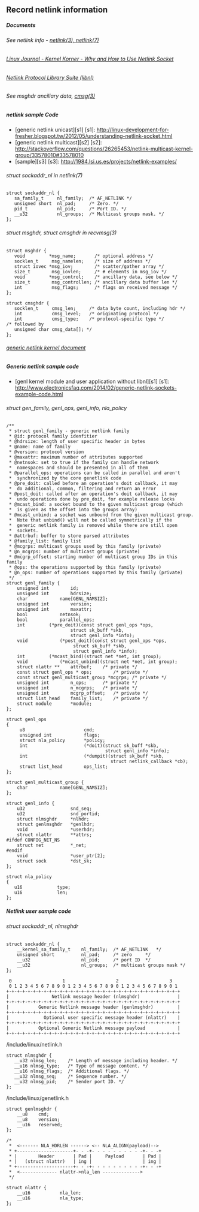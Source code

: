 Record netlink information
------------------------------------------
##### Documents

###### See netlink info - [netlink(3), netlink(7)][man-page]
[man-page]: https://www.kernel.org/doc/man-pages/

###### [Linux Journal - Kernel Korner - Why and How to Use Netlink Socket][lxjn]
[lxjn]: http://www.linuxjournal.com/article/7356

###### [Netlink Protocol Library Suite (libnl)][libnl-web]
[libnl-web]: https://www.infradead.org/~tgr/libnl/

###### See msghdr anciliary data, [cmsg(3)][man-page]

##### netlink sample Code

- [generic netlink unicast][s1]
[s1]: http://linux-development-for-fresher.blogspot.tw/2012/05/understanding-netlink-socket.html
- [generic netlink multicast][s2]
[s2]: http://stackoverflow.com/questions/26265453/netlink-multicast-kernel-group/33578010#33578010
- [sample][s3]
[s3]: http://1984.lsi.us.es/projects/netlink-examples/

###### struct sockaddr_nl in netlink(7)

	struct sockaddr_nl {
	   sa_family_t     nl_family;  /* AF_NETLINK */
	   unsigned short  nl_pad;     /* Zero. */
	   pid_t           nl_pid;     /* Port ID. */
	   __u32           nl_groups;  /* Multicast groups mask. */
	};

###### struct msghdr, struct cmsghdr in recvmsg(3)

	struct msghdr {
	   void         *msg_name;       /* optional address */
	   socklen_t     msg_namelen;    /* size of address */
	   struct iovec *msg_iov;        /* scatter/gather array */
	   size_t        msg_iovlen;     /* # elements in msg_iov */
	   void         *msg_control;    /* ancillary data, see below */
	   size_t        msg_controllen; /* ancillary data buffer len */
	   int           msg_flags;      /* flags on received message */
	};

	struct cmsghdr {
	   socklen_t     cmsg_len;     /* data byte count, including hdr */
	   int           cmsg_level;   /* originating protocol */
	   int           cmsg_type;    /* protocol-specific type */
	/* followed by
	   unsigned char cmsg_data[]; */
	};

###### [generic netlink kernel document][genl-ker]
[genl-ker]: http://www.linuxfoundation.org/collaborate/workgroups/networking/generic_netlink_howto


##### Generic netlink sample code

- [genl kernel module and user application without libnl][s1]
[s1]: http://www.electronicsfaq.com/2014/02/generic-netlink-sockets-example-code.html

###### struct gen_family, genl_ops, genl_info, nla_policy

	/**
	 * struct genl_family - generic netlink family
	 * @id: protocol family idenfitier
	 * @hdrsize: length of user specific header in bytes
	 * @name: name of family
	 * @version: protocol version
	 * @maxattr: maximum number of attributes supported
	 * @netnsok: set to true if the family can handle network
	 *  namespaces and should be presented in all of them
	 * @parallel_ops: operations can be called in parallel and aren't
	 *  synchronized by the core genetlink code
	 * @pre_doit: called before an operation's doit callback, it may
	 *  do additional, common, filtering and return an error
	 * @post_doit: called after an operation's doit callback, it may
	 *  undo operations done by pre_doit, for example release locks
	 * @mcast_bind: a socket bound to the given multicast group (which
	 *  is given as the offset into the groups array)
	 * @mcast_unbind: a socket was unbound from the given multicast group.
	 *  Note that unbind() will not be called symmetrically if the
	 *  generic netlink family is removed while there are still open
	 *  sockets.
	 * @attrbuf: buffer to store parsed attributes
	 * @family_list: family list
	 * @mcgrps: multicast groups used by this family (private)
	 * @n_mcgrps: number of multicast groups (private)
	 * @mcgrp_offset: starting number of multicast group IDs in this family
	 * @ops: the operations supported by this family (private)
	 * @n_ops: number of operations supported by this family (private)
	 */
	struct genl_family {
	    unsigned int        id;
	    unsigned int        hdrsize;
	    char            name[GENL_NAMSIZ];
	    unsigned int        version;
	    unsigned int        maxattr;
	    bool            netnsok;
	    bool            parallel_ops;
	    int         (*pre_doit)(const struct genl_ops *ops,
	                        struct sk_buff *skb,
	                        struct genl_info *info);
	    void            (*post_doit)(const struct genl_ops *ops,
	                         struct sk_buff *skb,
	                         struct genl_info *info);
	    int         (*mcast_bind)(struct net *net, int group);
	    void            (*mcast_unbind)(struct net *net, int group);
	    struct nlattr **    attrbuf;    /* private */
	    const struct genl_ops * ops;        /* private */
	    const struct genl_multicast_group *mcgrps; /* private */
	    unsigned int        n_ops;      /* private */
	    unsigned int        n_mcgrps;   /* private */
	    unsigned int        mcgrp_offset;   /* private */
	    struct list_head    family_list;    /* private */
	    struct module       *module;
	};
	
	struct genl_ops
	{
	     u8                      cmd;
	     unsigned int            flags;
	     struct nla_policy       *policy;
	     int                     (*doit)(struct sk_buff *skb,
	                                     struct genl_info *info);
	     int                     (*dumpit)(struct sk_buff *skb,
	                                       struct netlink_callback *cb);
	     struct list_head        ops_list;
	};

	struct genl_multicast_group {
	    char            name[GENL_NAMSIZ];
	};

	struct genl_info {
	    u32         		snd_seq;
	    u32         		snd_portid;
	    struct nlmsghdr 	*nlhdr;
	    struct genlmsghdr 	*genlhdr;
	    void 				*userhdr;
	    struct nlattr 		**attrs;
	#ifdef CONFIG_NET_NS
    	struct net 			*_net;
	#endif
    	void 				*user_ptr[2];
    	struct sock 		*dst_sk;
	};

	struct nla_policy
	{
	   u16             type;
	   u16             len;
	};	

##### Netlink user sample code

###### struct sockaddr_nl, nlmsghdr 

	struct sockaddr_nl {
	    __kernel_sa_family_t	nl_family;  /* AF_NETLINK   */
	    unsigned short  		nl_pad;     /* zero     */
	    __u32       			nl_pid;     /* port ID  */
		__u32       			nl_groups;  /* multicast groups mask */
	};

	 0                   1                   2                   3
	 0 1 2 3 4 5 6 7 8 9 0 1 2 3 4 5 6 7 8 9 0 1 2 3 4 5 6 7 8 9 0 1
	+-+-+-+-+-+-+-+-+-+-+-+-+-+-+-+-+-+-+-+-+-+-+-+-+-+-+-+-+-+-+-+-+
	|                Netlink message header (nlmsghdr)              |
	+-+-+-+-+-+-+-+-+-+-+-+-+-+-+-+-+-+-+-+-+-+-+-+-+-+-+-+-+-+-+-+-+
	|           Generic Netlink message header (genlmsghdr)         |
	+-+-+-+-+-+-+-+-+-+-+-+-+-+-+-+-+-+-+-+-+-+-+-+-+-+-+-+-+-+-+-+-+
	|             Optional user specific message header (nlattr)    |
	+-+-+-+-+-+-+-+-+-+-+-+-+-+-+-+-+-+-+-+-+-+-+-+-+-+-+-+-+-+-+-+-+
	|           Optional Generic Netlink message payload            |
	+-+-+-+-+-+-+-+-+-+-+-+-+-+-+-+-+-+-+-+-+-+-+-+-+-+-+-+-+-+-+-+-+

/include/linux/netlink.h

	struct nlmsghdr {
	   __u32 nlmsg_len;    /* Length of message including header. */
	   __u16 nlmsg_type;   /* Type of message content. */
	   __u16 nlmsg_flags;  /* Additional flags. */
	   __u32 nlmsg_seq;    /* Sequence number. */
	   __u32 nlmsg_pid;    /* Sender port ID. */
	};

/include/linux/genetlink.h

	struct genlmsghdr {
	    __u8    cmd;
	    __u8    version;
	    __u16   reserved;
	};

	/*
	 *  <------- NLA_HDRLEN ------> <-- NLA_ALIGN(payload)-->
	 * +---------------------+- - -+- - - - - - - - - -+- - -+
	 * |        Header       | Pad |     Payload       | Pad |
	 * |   (struct nlattr)   | ing |                   | ing |
	 * +---------------------+- - -+- - - - - - - - - -+- - -+
	 *  <-------------- nlattr->nla_len -------------->
	 */
	
	struct nlattr {
	    __u16           nla_len;
	    __u16           nla_type;
	};


